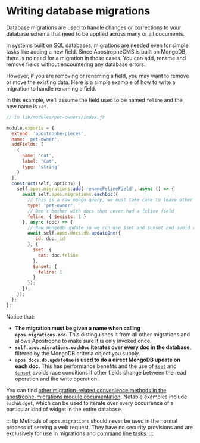 # Writing database migrations

Database migrations are used to handle changes or corrections to your database schema that need to be applied across many or all documents.

In systems built on SQL databases, migrations are needed even for simple tasks like adding a new field. Since ApostropheCMS is built on MongoDB, there is no need for a migration in those cases. You can add, rename and remove fields without encountering any database errors.

However, if you are removing or renaming a field, you may want to remove or move the existing data. Here is a simple example of how to write a migration to handle renaming a field.

In this example, we'll assume the field used to be named `feline` and the new name is `cat`.

```javascript
// in lib/modules/pet-owners/index.js

module.exports = {
  extend: 'apostrophe-pieces',
  name: 'pet-owner',
  addFields: [
    {
      name: 'cat',
      label: 'Cat',
      type: 'string'
    }
  ],
  construct(self, options) {
    self.apos.migrations.add('renameFelineField', async () => {
      await self.apos.migrations.eachDoc({
        // This is a raw mongo query, we must take care to leave other piece types alone
        type: 'pet-owner',
        // Don't bother with docs that never had a feline field
        feline: { $exists: 1 }
      }, async (doc) => {
        // Raw mongodb update so we can use $set and $unset and avoid race conditions
        await self.apos.docs.db.updateOne({
          _id: doc._id
        }, {
          $set: {
            cat: doc.feline
          },
          $unset: {
            feline: 1
          }
        });
      });
    });
  };
};
```

Notice that:

* **The migration must be given a name when calling `apos.migrations.add`.** This distinguishes it from all other migrations and allows Apostrophe to make sure it is only invoked once.
* **`self.apos.migrations.eachDoc` iterates over every doc in the database,** filtered by the MongoDB criteria object you supply.
* **`apos.docs.db.updateOne` is used to do a direct MongoDB update on each doc.** This has performance benefits and the use of [`$set`](https://docs.mongodb.com/manual/reference/operator/update/set/) and [`$unset`](https://docs.mongodb.com/manual/reference/operator/update/unset/) avoids race conditions if other fields change between the read operation and the write operation.

You can find [other migration-related convenience methods in the apostrophe-migrations module documentation](/reference/modules/apostrophe-migrations). Notable examples include `eachWidget`, which can be used to iterate over every occurrence of a particular kind of widget in the entire database.

::: tip
Methods of `apos.migrations` should never be used in the normal process of serving a web request. They have no security provisions and are exclusively for use in migrations and [command line tasks](../command-line-tasks).
:::
